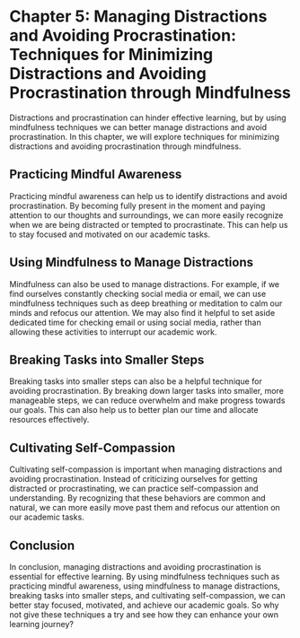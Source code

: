 Chapter 5: Managing Distractions and Avoiding Procrastination: Techniques for Minimizing Distractions and Avoiding Procrastination through Mindfulness
======================================================================================================================================================

Distractions and procrastination can hinder effective learning, but by using mindfulness techniques we can better manage distractions and avoid procrastination. In this chapter, we will explore techniques for minimizing distractions and avoiding procrastination through mindfulness.

Practicing Mindful Awareness
----------------------------

Practicing mindful awareness can help us to identify distractions and avoid procrastination. By becoming fully present in the moment and paying attention to our thoughts and surroundings, we can more easily recognize when we are being distracted or tempted to procrastinate. This can help us to stay focused and motivated on our academic tasks.

Using Mindfulness to Manage Distractions
----------------------------------------

Mindfulness can also be used to manage distractions. For example, if we find ourselves constantly checking social media or email, we can use mindfulness techniques such as deep breathing or meditation to calm our minds and refocus our attention. We may also find it helpful to set aside dedicated time for checking email or using social media, rather than allowing these activities to interrupt our academic work.

Breaking Tasks into Smaller Steps
---------------------------------

Breaking tasks into smaller steps can also be a helpful technique for avoiding procrastination. By breaking down larger tasks into smaller, more manageable steps, we can reduce overwhelm and make progress towards our goals. This can also help us to better plan our time and allocate resources effectively.

Cultivating Self-Compassion
---------------------------

Cultivating self-compassion is important when managing distractions and avoiding procrastination. Instead of criticizing ourselves for getting distracted or procrastinating, we can practice self-compassion and understanding. By recognizing that these behaviors are common and natural, we can more easily move past them and refocus our attention on our academic tasks.

Conclusion
----------

In conclusion, managing distractions and avoiding procrastination is essential for effective learning. By using mindfulness techniques such as practicing mindful awareness, using mindfulness to manage distractions, breaking tasks into smaller steps, and cultivating self-compassion, we can better stay focused, motivated, and achieve our academic goals. So why not give these techniques a try and see how they can enhance your own learning journey?
